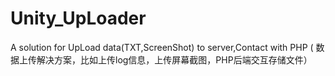 # Unity_UpLoader

A solution for UpLoad data(TXT,ScreenShot) to server,Contact with PHP ( 数据上传解决方案，比如上传log信息，上传屏幕截图，PHP后端交互存储文件）
